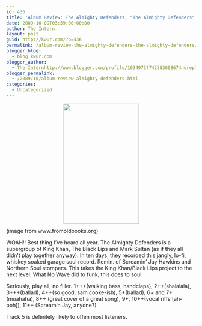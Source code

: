 ```yaml
---
id: 436
title: 'Album Review: The Almighty Defenders, "The Almighty Defenders"'
date: 2009-10-09T03:59:00+00:00
author: The Intern
layout: post
guid: http://kwur.com/?p=436
permalink: /album-review-the-almighty-defenders-the-almighty-defenders/
blogger_blog:
  - blog.kwur.com
blogger_author:
  - The Internhttp://www.blogger.com/profile/10349737742583608674noreply@blogger.com
blogger_permalink:
  - /2009/10/album-review-almighty-defenders.html
categories:
  - Uncategorized
---
```

<div class="pf-content">
  <p>
    <a onblur="try {parent.deselectBloggerImageGracefully();} catch(e) {}" href="http://www.kwur.com/blog/uploaded_images/0035-StSimon-Stylites-Hermit-of-the-Pillar-q26-585x928-742191.jpg"><img style="margin: 0px auto 10px; display: block; text-align: center; cursor: pointer; width: 202px; height: 320px;" src="http://www.kwur.com/blog/uploaded_images/0035-StSimon-Stylites-Hermit-of-the-Pillar-q26-585x928-742187.jpg" alt="" border="0" /></a>(image from www.fromoldbooks.org)
  </p>
  
  <p>
    WOAH!! Best thing I’ve heard all year. The Almighty Defenders is a supergroup of King Khan, The Black Lips and Mark Sultan (as if they all didn’t play together anyway). In ten days, they recorded this jangly, lo-fi, whiskey soaked garage soul record. Remin. of Screamin’ Jay Hawkins and Northern Soul stompers. This takes the King Khan/Black Lips project to the next level. What No Wave did to funk, this does to soul.
  </p>
  
  <p>
    Seriously, play all, no filler. 1+++(walking bass, handclaps), 2++(shalalala), 3+++(ballad), 4++(so good, sam cooke-ish), 5+(ballad), 6+ and 7+(muahaha), 8++ (great cover of a great song), 9+, 10++(vocal riffs [ah-ooh]), 11++ (Screamin Jay, anyone?)
  </p>
  
  <p>
    Track 5 is definitely likely to offen most listeners.
  </p>
</div>